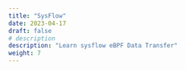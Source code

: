 ```yaml
---
title: "SysFlow"
date: 2023-04-17
draft: false
# description
description: "Learn sysflow eBPF Data Transfer"
weight: 7
---
```

